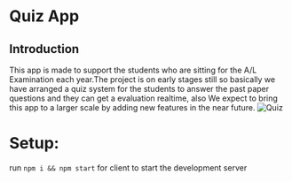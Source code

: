 # Quiz App
 
## Introduction 
This app is made to support the students who are sitting for the A/L Examination each year.The project is on early stages still so basically we have arranged a quiz system for the students to answer the past paper questions and they can get a evaluation realtime, also We expect to bring this app to a larger scale by adding new features in the near future.
![Quiz](https://ibb.co/nm4Cp2n)
# Setup:
run ```npm i && npm start``` for client to start the development server
